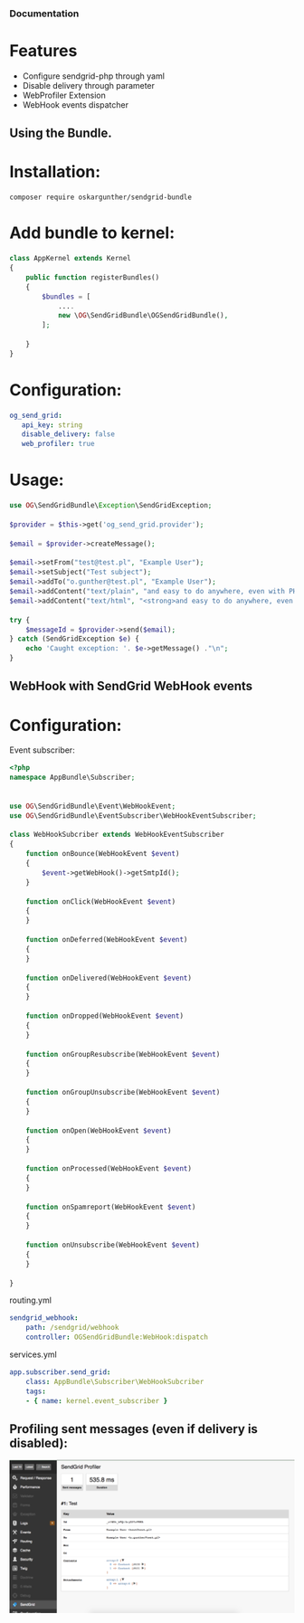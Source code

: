 ### Documentation

# Features
- Configure sendgrid-php through yaml
- Disable delivery through parameter
- WebProfiler Extension
- WebHook events dispatcher

## Using the Bundle.

# Installation:

    composer require oskargunther/sendgrid-bundle
    
    
# Add bundle to kernel:

```php
class AppKernel extends Kernel
{
    public function registerBundles()
    {
        $bundles = [
            ....
            new \OG\SendGridBundle\OGSendGridBundle(),
        ];

    }
}
```

# Configuration:

```yaml
og_send_grid:
   api_key: string
   disable_delivery: false
   web_profiler: true
```


# Usage:

```php
use OG\SendGridBundle\Exception\SendGridException;

$provider = $this->get('og_send_grid.provider');

$email = $provider->createMessage();

$email->setFrom("test@test.pl", "Example User");
$email->setSubject("Test subject");
$email->addTo("o.gunther@test.pl", "Example User");
$email->addContent("text/plain", "and easy to do anywhere, even with PHP");
$email->addContent("text/html", "<strong>and easy to do anywhere, even with PHP</strong>");

try {
    $messageId = $provider->send($email);
} catch (SendGridException $e) {
    echo 'Caught exception: '. $e->getMessage() ."\n";
}
```

## WebHook with SendGrid WebHook events

# Configuration:

Event subscriber:
```php
<?php
namespace AppBundle\Subscriber;


use OG\SendGridBundle\Event\WebHookEvent;
use OG\SendGridBundle\EventSubscriber\WebHookEventSubscriber;

class WebHookSubcriber extends WebHookEventSubscriber
{
    function onBounce(WebHookEvent $event)
    {
        $event->getWebHook()->getSmtpId();
    }

    function onClick(WebHookEvent $event)
    {
    }

    function onDeferred(WebHookEvent $event)
    {
    }

    function onDelivered(WebHookEvent $event)
    {
    }

    function onDropped(WebHookEvent $event)
    {
    }

    function onGroupResubscribe(WebHookEvent $event)
    {
    }

    function onGroupUnsubscribe(WebHookEvent $event)
    {
    }

    function onOpen(WebHookEvent $event)
    {
    }

    function onProcessed(WebHookEvent $event)
    {
    }

    function onSpamreport(WebHookEvent $event)
    {
    }

    function onUnsubscribe(WebHookEvent $event)
    {
    }

}
```

routing.yml
```yaml
sendgrid_webhook:
    path: /sendgrid/webhook
    controller: OGSendGridBundle:WebHook:dispatch
```

services.yml
```yaml
app.subscriber.send_grid:
    class: AppBundle\Subscriber\WebHookSubcriber
    tags:
    - { name: kernel.event_subscriber }
```

## Profiling sent messages (even if delivery is disabled):

![alt text](https://github.com/oskargunther/sendgrid-bundle/blob/master/Doc/profiler.png)

